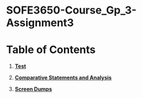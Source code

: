 ﻿# SOFE3650-Course_Gp_3-Assignment3
 
 # Table of Contents
1. [**Test**](/src)
2. [**Comparative Statements and Analysis**](/Comparison.txt)
   
4. [**Screen Dumps**](/images.png)
